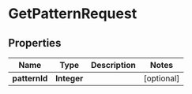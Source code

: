 

# GetPatternRequest


## Properties

| Name | Type | Description | Notes |
|------------ | ------------- | ------------- | -------------|
|**patternId** | **Integer** |  |  [optional] |



